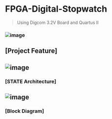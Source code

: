 # FPGA-Digital-Stopwatch
> Using Digcom 3.2V Board and Quartus II



### ![image](https://user-images.githubusercontent.com/70564585/209780535-1935719a-2814-430e-82ce-f26834a02855.png)
## [Project Feature]
## ![image](https://user-images.githubusercontent.com/70564585/209780551-b8d417e7-0e87-4bfa-b229-296ede73f994.png)
### [STATE Architecture]
## ![image](https://user-images.githubusercontent.com/70564585/209780566-bc0fb163-3e92-4b58-b925-aeb0c4ae3589.png)
### [Block Diagram]
